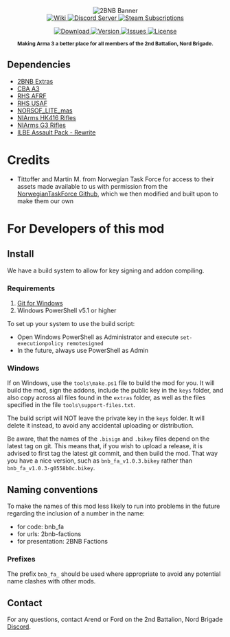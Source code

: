<p align="center">
	<img src="https://github.com/2bnb/2bnb-factions/blob/master/2BNB_Factions_Github.png" alt="2BNB Banner" />
	<br />
	<a href="https://github.com/2bnb/2bnb-extras/wiki">
		<img src="https://img.shields.io/badge/2BNB%20Mods-Wiki-orange.svg?style=for-the-badge&logo=github" alt="Wiki" />
	</a>
	<a href="https://discord.gg/rUUsCShkzJ">
		<img src="https://img.shields.io/discord/532683310409842728.svg?label=Discord&logo=Discord&colorB=7289da&style=for-the-badge" alt="Discord Server">
	</a>
	<a href="https://steamcommunity.com/sharedfiles/filedetails/?id=2265703421">
		<img src="https://img.shields.io/endpoint.svg?url=https%3A%2F%2Fshieldsio-steam-workshop.jross.me%2F2265703421%2Fsubscriptions-text&style=for-the-badge" alt="Steam Subscriptions">
	</a>
</p>
<p align="center">
	<a href="https://steamcommunity.com/sharedfiles/filedetails/?id=2265703421">
		<img src="https://img.shields.io/steam/size/2265703421?label=Download&logo=steam" alt="Download" />
	</a>
	<a href="https://github.com/2bnb/2bnb-factions/releases">
		<img src="https://img.shields.io/github/release/2bnb/2bnb-factions.svg?label=Version" alt="Version" />
	</a>
	<a href="https://github.com/2bnb/2bnb-factions/issues">
		<img src="http://img.shields.io/github/issues-raw/2bnb/2bnb-factions.svg?label=Issues&style=flat" alt="Issues" />
	</a>
	<a href="https://github.com/2bnb/2bnb-factions/blob/master/LICENCE">
		<img src="https://img.shields.io/github/license/2bnb/2bnb-factions.svg?style=flat&label=Licence" alt="License">
	</a>
</p>
<p align="center"><sup><strong>Making Arma 3 a better place for all members of the 2nd Battalion, Nord Brigade.</strong></sup></p>

## Dependencies
- [2BNB Extras](https://steamcommunity.com/sharedfiles/filedetails/?id=1747089493)
- [CBA A3](https://steamcommunity.com/sharedfiles/filedetails/?id=450814997)
- [RHS AFRF](https://steamcommunity.com/sharedfiles/filedetails/?id=843425103)
- [RHS USAF](https://steamcommunity.com/sharedfiles/filedetails/?id=843577117)
- [NORSOF_LITE_mas](https://steamcommunity.com/sharedfiles/filedetails/?id=1654680843)
- [NIArms HK416 Rifles](https://steamcommunity.com/sharedfiles/filedetails/?id=1519157834)
- [NIArms G3 Rifles](https://steamcommunity.com/sharedfiles/filedetails/?id=667375637)
- [ILBE Assault Pack - Rewrite](https://steamcommunity.com/sharedfiles/filedetails/?id=1875281645)

# Credits
- Tittoffer and Martin M. from Norwegian Task Force for access to their assets made available to us with permission from the [NorwegianTaskForce Github](https://github.com/Tittoffer/NorwegianTaskForce/), which we then modified and built upon to make them our own


# For Developers of this mod
## Install
We have a build system to allow for key signing and addon compiling.

### Requirements
1. [Git for Windows](https://git-scm.com/download/win)
1. Windows PowerShell v5.1 or higher

To set up your system to use the build script:
- Open Windows PowerShell as Administrator and execute `set-executionpolicy remotesigned`
- In the future, always use PowerShell as Admin

### Windows
If on Windows, use the `tools\make.ps1` file to build the mod for you. It will build the mod, sign the addons, include the public key in the `keys` folder, and also copy across all files found in the `extras` folder, as well as the files specified in the file `tools\support-files.txt`.

The build script will NOT leave the private key in the `keys` folder. It will delete it instead, to avoid any accidental uploading or distribution.

Be aware, that the names of the `.bisign` and `.bikey` files depend on the latest tag on git. This means that, if you wish to upload a release, it is advised to first tag the latest git commit, and then build the mod. That way you have a nice version, such as `bnb_fa_v1.0.3.bikey` rather than `bnb_fa_v1.0.3-g0558b0c.bikey`.

## Naming conventions
To make the names of this mod less likely to run into problems in the future regarding the inclusion of a number in the name:
- for code: bnb_fa
- for urls: 2bnb-factions
- for presentation: 2BNB Factions

### Prefixes
The prefix `bnb_fa_` should be used where appropriate to avoid any potential name clashes with other mods.

## Contact
For any questions, contact Arend or Ford on the 2nd Battalion, Nord Brigade [Discord](https://discord.gg/rUUsCShkzJ).
